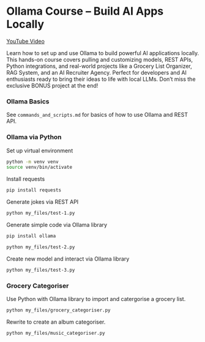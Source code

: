 <!-- @format -->
# Ollama Course – Build AI Apps Locally

[YouTube Video](https://www.youtube.com/watch?v=GWB9ApTPTv4&t=5054s)

Learn how to set up and use Ollama to build powerful AI applications locally. This hands-on course covers pulling and customizing models, REST APIs, Python integrations, and real-world projects like a Grocery List Organizer, RAG System, and an AI Recruiter Agency. Perfect for developers and AI enthusiasts ready to bring their ideas to life with local LLMs. Don’t miss the exclusive BONUS project at the end!

### Ollama Basics
See `commands_and_scripts.md` for basics of how to use Ollama and REST API.

### Ollama via Python
Set up virtual environment
```bash
python -m venv venv
source venv/bin/activate
```

Install requests
```bash
pip install requests
```

Generate jokes via REST API
```bash
python my_files/test-1.py
```

Generate simple code via Ollama library
```bash
pip install ollama

python my_files/test-2.py
```

Create new model and interact via Ollama library
```bash
python my_files/test-3.py
```

### Grocery Categoriser
Use Python with Ollama library to import and catergorise a grocery list.
```bash
python my_files/grocery_categoriser.py
```

Rewrite to create an album categoriser.
```bash
python my_files/music_categoriser.py
```